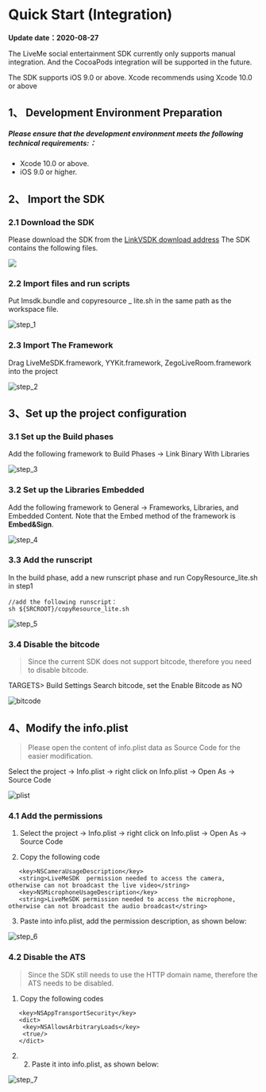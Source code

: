 # Quick Start (Integration)

**Update date：2020-08-27**

The LiveMe social entertainment SDK currently only supports manual integration. And the CocoaPods integration will be supported in the future. 

The SDK supports iOS 9.0 or above. Xcode recommends using Xcode 10.0 or above

## <a name='1'></a>1、 Development Environment Preparation

##### Please ensure that the development environment meets the following technical requirements:：

* Xcode 10.0 or above.
* iOS 9.0 or higher.

## <a name='2'></a>2、 Import the SDK

### 2.1 Download the SDK

Please download the SDK from the [LinkVSDK download address](https://dl.linkv.io/static/iOS/LiveMe/LiveMeSDK.zip) The SDK contains the following files.

![](https://dl.linkv.io/doc/en/ios/live/images/linkv_sdk.png)

### 2.2 Import files and run scripts

Put Imsdk.bundle and copyresource _ lite.sh in the same path as the workspace file.

![step_1](https://dl.linkv.io/doc/en/ios/live/images/step_1.jpg)

### 2.3 Import The Framework

Drag LiveMeSDK.framework, YYKit.framework, ZegoLiveRoom.framework into the project

![step_2](https://dl.linkv.io/doc/en/ios/live/images/step_2.jpg)

## <a name='3'></a>3、Set up the project configuration

### 3.1 Set up the Build phases

Add the following framework to Build Phases -> Link Binary With Libraries

![step_3](https://dl.linkv.io/doc/en/ios/live/images/step_3.jpg)

### 3.2 Set up the Libraries Embedded

Add the following framework to General -> Frameworks, Libraries, and Embedded Content. Note that the Embed method of the framework is **Embed&Sign**.

![step_4](https://dl.linkv.io/doc/en/ios/live/images/step_4.jpg)

### 3.3 Add the runscript

In the build phase, add a new runscript phase and run CopyResource_lite.sh in step1

``` 
//add the following runscript：
sh ${SRCROOT}/copyResource_lite.sh
```

​![step_5](https://dl.linkv.io/doc/en/ios/live/images/step_5.jpg)

### 3.4 Disable the bitcode

> Since the current SDK does not support bitcode, therefore you need to disable bitcode.

TARGETS> Build Settings Search bitcode, set the Enable Bitcode as NO

​![bitcode](https://dl.linkv.io/doc/en/ios/live/images/bitcode.jpg)

## <a name='4'></a>4、Modify the info.plist

> Please open the content of info.plist data as Source Code for the easier modification.

Select the project -> Info.plist -> right click on Info.plist -> Open As -> Source Code

![plist](https://dl.linkv.io/doc/en/ios/live/images/plist.jpg)

### 4.1 Add the permissions

1. Select the project -> Info.plist -> right click on Info.plist -> Open As -> Source Code

2. Copy the following code
``` 
   <key>NSCameraUsageDescription</key>
   <string>LiveMeSDK  permission needed to access the camera, otherwise can not broadcast the live video</string>
   <key>NSMicrophoneUsageDescription</key>
   <string>LiveMeSDK permission needed to access the microphone, otherwise can not broadcast the audio broadcast</string>
```

3. Paste into info.plist, add the permission description, as shown below:

![step_6](https://dl.linkv.io/doc/en/ios/live/images/step_6.jpg)

### 4.2 Disable the ATS

> Since the SDK still needs to use the HTTP domain name, therefore the ATS needs to be disabled.

1. Copy the following codes

```
   <key>NSAppTransportSecurity</key>
   <dict>
   	<key>NSAllowsArbitraryLoads</key>
   	<true/>
   </dict>
```

2. 2. Paste it into info.plist, as shown below:

![step_7](https://dl.linkv.io/doc/en/ios/live/images/step_7.png)

### 

